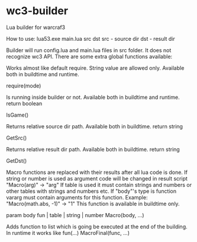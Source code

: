 # wc3-builder
Lua builder for warcraf3

How to use:
lua53.exe main.lua src dst
  src - source dir
  dst - result dir

Builder will run config.lua and main.lua files in src folder. It does not recognize wc3 API.
There are some extra global functions available:

Works almost like default require. String value are allowed only. Available both in buildtime and runtime.

require(mode)



Is running inside builder or not. Available both in buildtime and runtime.
return boolean

IsGame()



Returns relative source dir path. Available both in buildtime.
return string

GetSrc()



Returns relative result dir path. Available both in buildtime.
return string

GetDst()



Macro functions are replaced with their results after all lua code is done.
If string or number is used as argument code will be changed in result script "Macro(arg)" -> "arg"
If table is used it must contain strings and numbers or other tables with strings and numbers etc.
If "body"'s type is function vararg must contain arguments for this function. Example: "Macro(math.abs, -1)" -> "1"
This function is available in buildtime only.

param body fun | table | string | number
Macro(body, ...)



Adds function to list which is going be executed at the end of the building.
In runtime it works like fun(...)
MacroFinal(func, ...)
